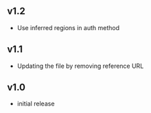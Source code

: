 v1.2
----
- Use inferred regions in auth method

v1.1
----
- Updating the file by removing reference URL

v1.0
-----
- initial release

